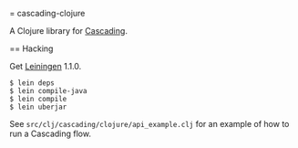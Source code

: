 = cascading-clojure

A Clojure library for [Cascading](http://cascading.org).

== Hacking

Get [Leiningen](http://github.com/technomancy/leiningen) 1.1.0.

    $ lein deps
    $ lein compile-java
    $ lein compile
    $ lein uberjar

See `src/clj/cascading/clojure/api_example.clj` for an example of how to run a Cascading flow.
